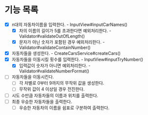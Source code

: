 # 기능 목록
- [x] n대의 자동차이름을 입력한다. - InputView#inputCarNames()
	- [x]  차의 이름의 길이가 5를 초과한다면 예외처리한다. - Validator#validateOutOfLength()
	- [x] 문자가 아닌 숫자가 포함된 경우 예외처리한다. - Validator#validateContainNumber()
- [x] 자동차들을 생성한다. - CreateCarsService#createCars()
- [x] 자동차들을 이동시킬 횟수를 입력한다. - InputView#inputTryNumber()
	- [x] 입력값이 숫자가 아니면 예외처리한다. - Validator#validateNumberFormat()
- [ ] 자동차들을 이동시킨다.
	- [ ] 각 차별로 0부터 9까지의 무작위 값을 생성한다.
	- [ ] 무작위 값이 4 이상일 경우 전진한다.
- [ ] 시도 수만큼 자동차들의 이름과 위치를 출력한다.
- [ ] 최종 우승한 자동차들을 출력한다.
	- [ ] 우승한 자동차의 이름을 쉼표로 구분하여 출력한다.